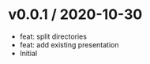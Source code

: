 
v0.0.1 / 2020-10-30
==================

  * feat: split directories
  * feat: add existing presentation
  * Initial
